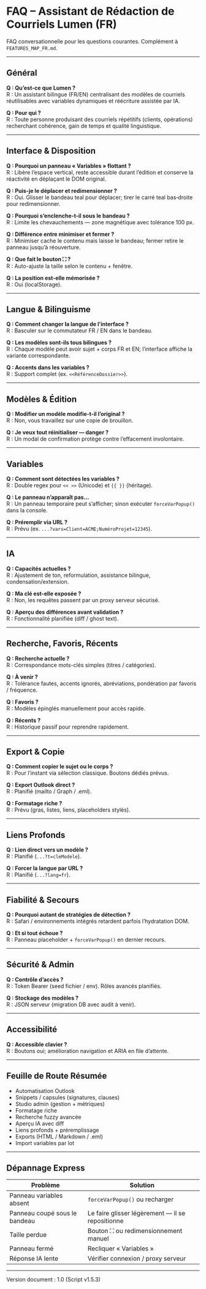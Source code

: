 # FAQ – Assistant de Rédaction de Courriels Lumen (FR)

FAQ conversationnelle pour les questions courantes. Complément à `FEATURES_MAP_FR.md`.

---
## Général
**Q : Qu’est-ce que Lumen ?**  
R : Un assistant bilingue (FR/EN) centralisant des modèles de courriels réutilisables avec variables dynamiques et réécriture assistée par IA.

**Q : Pour qui ?**  
R : Toute personne produisant des courriels répétitifs (clients, opérations) recherchant cohérence, gain de temps et qualité linguistique.

---
## Interface & Disposition
**Q : Pourquoi un panneau « Variables » flottant ?**  
R : Libère l’espace vertical, reste accessible durant l’édition et conserve la réactivité en déplaçant le DOM original.

**Q : Puis-je le déplacer et redimensionner ?**  
R : Oui. Glisser le bandeau teal pour déplacer; tirer le carré teal bas‑droite pour redimensionner.

**Q : Pourquoi s’enclenche-t-il sous le bandeau ?**  
R : Limite les chevauchements — zone magnétique avec tolérance 100 px.

**Q : Différence entre minimiser et fermer ?**  
R : Minimiser cache le contenu mais laisse le bandeau; fermer retire le panneau jusqu’à réouverture.

**Q : Que fait le bouton ⛶ ?**  
R : Auto-ajuste la taille selon le contenu + fenêtre.

**Q : La position est-elle mémorisée ?**  
R : Oui (localStorage).

---
## Langue & Bilinguisme
**Q : Comment changer la langue de l’interface ?**  
R : Basculer sur le commutateur FR / EN dans le bandeau.

**Q : Les modèles sont-ils tous bilingues ?**  
R : Chaque modèle peut avoir sujet + corps FR et EN; l’interface affiche la variante correspondante.

**Q : Accents dans les variables ?**  
R : Support complet (ex. `<<RéférenceDossier>>`).

---
## Modèles & Édition
**Q : Modifier un modèle modifie-t-il l’original ?**  
R : Non, vous travaillez sur une copie de brouillon.

**Q : Je veux tout réinitialiser — danger ?**  
R : Un modal de confirmation protège contre l’effacement involontaire.

---
## Variables
**Q : Comment sont détectées les variables ?**  
R : Double regex pour `<< >>` (Unicode) et `{{ }}` (héritage).

**Q : Le panneau n’apparaît pas…**  
R : Un panneau temporaire peut s’afficher; sinon exécuter `forceVarPopup()` dans la console.

**Q : Préremplir via URL ?**  
R : Prévu (ex. `...?vars=Client=ACME;NuméroProjet=12345`).

---
## IA
**Q : Capacités actuelles ?**  
R : Ajustement de ton, reformulation, assistance bilingue, condensation/extension.

**Q : Ma clé est-elle exposée ?**  
R : Non, les requêtes passent par un proxy serveur sécurisé.

**Q : Aperçu des différences avant validation ?**  
R : Fonctionnalité planifiée (diff / ghost text).

---
## Recherche, Favoris, Récents
**Q : Recherche actuelle ?**  
R : Correspondance mots-clés simples (titres / catégories).

**Q : À venir ?**  
R : Tolérance fautes, accents ignorés, abréviations, pondération par favoris / fréquence.

**Q : Favoris ?**  
R : Modèles épinglés manuellement pour accès rapide.

**Q : Récents ?**  
R : Historique passif pour reprendre rapidement.

---
## Export & Copie
**Q : Comment copier le sujet ou le corps ?**  
R : Pour l’instant via sélection classique. Boutons dédiés prévus.

**Q : Export Outlook direct ?**  
R : Planifié (mailto / Graph / .eml).

**Q : Formatage riche ?**  
R : Prévu (gras, listes, liens, placeholders stylés).

---
## Liens Profonds
**Q : Lien direct vers un modèle ?**  
R : Planifié (`...?t=cleModele`).

**Q : Forcer la langue par URL ?**  
R : Planifié (`...?lang=fr`).

---
## Fiabilité & Secours
**Q : Pourquoi autant de stratégies de détection ?**  
R : Safari / environnements intégrés retardent parfois l’hydratation DOM.

**Q : Et si tout échoue ?**  
R : Panneau placeholder + `forceVarPopup()` en dernier recours.

---
## Sécurité & Admin
**Q : Contrôle d’accès ?**  
R : Token Bearer (seed fichier / env). Rôles avancés planifiés.

**Q : Stockage des modèles ?**  
R : JSON serveur (migration DB avec audit à venir).

---
## Accessibilité
**Q : Accessible clavier ?**  
R : Boutons oui; amélioration navigation et ARIA en file d’attente.

---
## Feuille de Route Résumée
- Automatisation Outlook
- Snippets / capsules (signatures, clauses)
- Studio admin (gestion + métriques)
- Formatage riche
- Recherche fuzzy avancée
- Aperçu IA avec diff
- Liens profonds + préremplissage
- Exports (HTML / Markdown / .eml)
- Import variables par lot

---
## Dépannage Express
Problème | Solution
-------- | --------
Panneau variables absent | `forceVarPopup()` ou recharger
Panneau coupé sous le bandeau | Le faire glisser légèrement — il se repositionne
Taille perdue | Bouton ⛶ ou redimensionnement manuel
Panneau fermé | Recliquer « Variables »
Réponse IA lente | Vérifier connexion / proxy serveur

---
Version document : 1.0  (Script v1.5.3)
